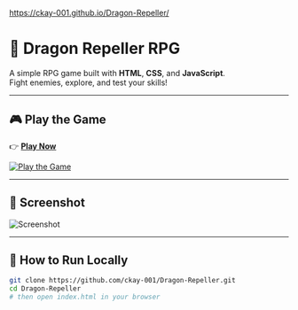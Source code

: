  https://ckay-001.github.io/Dragon-Repeller/
 # 🐉 Dragon Repeller RPG

A simple RPG game built with **HTML**, **CSS**, and **JavaScript**.  
Fight enemies, explore, and test your skills!

---

## 🎮 Play the Game
👉 [**Play Now**](https://ckay-001.github.io/Dragon-Repeller/)  

[![Play the Game](https://img.shields.io/badge/PLAY-Game-green?style=for-the-badge&logo=github)](https://ckay-001.github.io/Dragon-Repeller/)

---

## 📸 Screenshot
![Screenshot](screenshot.png)

---

## 🚀 How to Run Locally
```bash
git clone https://github.com/ckay-001/Dragon-Repeller.git
cd Dragon-Repeller
# then open index.html in your browser

